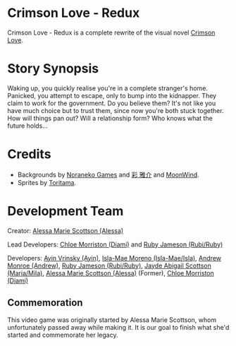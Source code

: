 # Crimson Love - Redux
Crimson Love - Redux is a complete rewrite of the visual novel [Crimson Love](https://github.com/Cinnamon-Blanket/CrimsonLove).
# Story Synopsis
Waking up, you quickly realise you're in a complete stranger's home. Panicked, you attempt to escape, only to bump into the kidnapper. They claim to work for the government. Do you believe them? It's not like you have much choice but to trust them, since now you're both stuck together. How will things pan out? Will a relationship form? Who knows what the future holds...
# Credits
- Backgrounds by [Noraneko Games](https://noranekogames.itch.io/) and [彩 雅介](https://www.pixiv.net/member.php?id=698864) and [MoonWind](http://moonwind.pw/).
- Sprites by [Toritama](https://picrew.me/en/image_maker/1771678).
<!--- Music by [RoyaltyFreeMusic](https://cloudnovel.net/RoyaltyFreeMusic). -->
# Development Team
Creator: [Alessa Marie Scottson (Alessa)](https://github.com/alessasystem)

Lead Developers: [Chloe Morriston (Diami)](https://github.com/chlodiami) and [Ruby Jameson (Rubi/Ruby)](https://github.com/RubyJameson)

Developers: [Ayin Vrinsky (Ayin)](https://github.com/umikodev), [Isla-Mae Moreno (Isla-Mae/Isla)](https://github.com/isla-mae-moreno), [Andrew Monroe (Andrew)](https://github.com/AndrewwDev), [Ruby Jameson (Rubi/Ruby)](https://github.com/RubyJameson), [Jayde Abigail Scottson (Maria/Mila)](https://github.com/ReyMila), [Alessa Marie Scottson (Alessa)](https://github.com/alessasystem) (Former), [Chloe Morriston (Diami)](https://github.com/chlodiami)
## Commemoration
This video game was originally started by Alessa Marie Scottson, whom unfortunately passed away while making it. It is our goal to finish what she'd started and commemorate her legacy.

